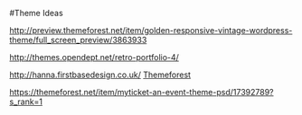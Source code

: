 

#Theme Ideas

http://preview.themeforest.net/item/golden-responsive-vintage-wordpress-theme/full_screen_preview/3863933

http://themes.opendept.net/retro-portfolio-4/

http://hanna.firstbasedesign.co.uk/ [Themeforest](http://preview.themeforest.net/item/hanna-responsive-retro-html5css3-template/full_screen_preview/3047927)

https://themeforest.net/item/myticket-an-event-theme-psd/17392789?s_rank=1